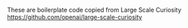 These are boilerplate code copied from Large Scale Curiosity
https://github.com/openai/large-scale-curiosity
